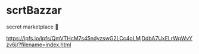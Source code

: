 # scrtBazzar
secret marketplace 🥸

https://ipfs.io/ipfs/QmVTHcM7s45ndyzswG2LCc4oLMjDdbA7UxELrWqWvYzv6j/?filename=index.html
